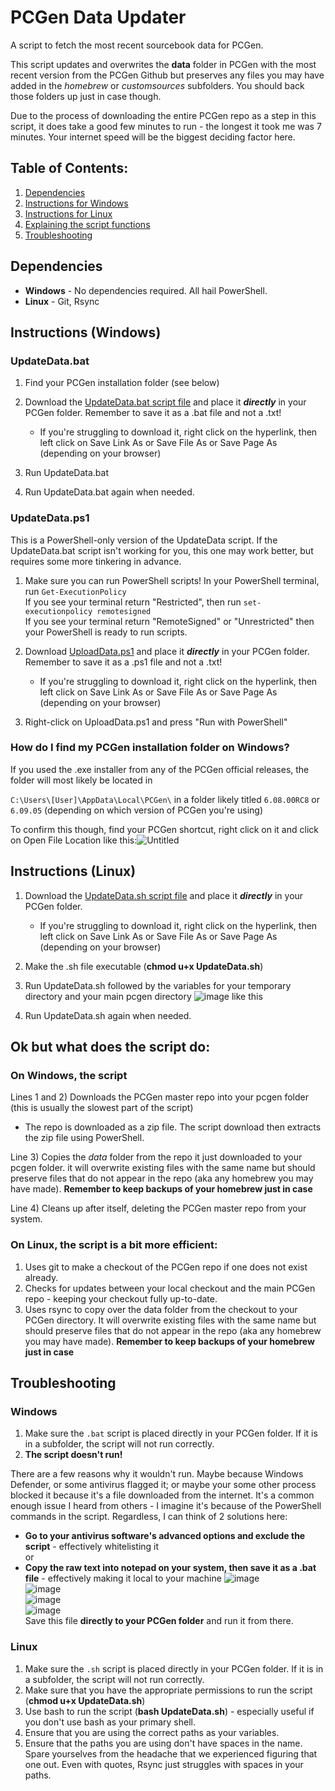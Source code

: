 # PCGen Data Updater
A script to fetch the most recent sourcebook data for PCGen.

This script updates and overwrites the **data** folder in PCGen with the most recent version from the PCGen Github but preserves any files you may have added in the *homebrew* or *customsources* subfolders. You should back those folders up just in case though.

Due to the process of downloading the entire PCGen repo as a step in this script, it does take a good few minutes to run - the longest it took me was 7 minutes. Your internet speed will be the biggest deciding factor here.

## Table of Contents:
1) [Dependencies](https://github.com/BlyatBeauty/PCGen-Data-Updater#dependencies)
2) [Instructions for Windows](https://github.com/BlyatBeauty/PCGen-Data-Updater#instructions-windows)
3) [Instructions for Linux](https://github.com/BlyatBeauty/PCGen-Data-Updater#instructions-linux)
4) [Explaining the script functions](https://github.com/BlyatBeauty/PCGen-Data-Updater#ok-but-what-does-the-script-do)
5) [Troubleshooting](https://github.com/BlyatBeauty/PCGen-Data-Updater#troubleshooting)

## Dependencies
- **Windows** 
      - No dependencies required. All hail PowerShell.
- **Linux**
      - Git, Rsync
      
## Instructions (Windows)
### UpdateData.bat
1) Find your PCGen installation folder (see below)
2) Download the [UpdateData.bat script file](https://raw.githubusercontent.com/BlyatBeauty/PCGen-Data-Updater/main/UpdateData.bat) and place it ***directly*** in your PCGen folder. Remember to save it as a .bat file and not a .txt!

      - If you're struggling to download it, right click on the hyperlink, then left click on Save Link As or Save File As or Save Page As (depending on your browser)

3) Run UpdateData.bat
4) Run UpdateData.bat again when needed.

### UpdateData.ps1

This is a PowerShell-only version of the UpdateData script. If the UpdateData.bat script isn't working for you, this one may work better, but requires some more tinkering in advance.

1) Make sure you can run PowerShell scripts! 
      In your PowerShell terminal, run `Get-ExecutionPolicy`<br>
      If you see your terminal return "Restricted", then run `set-executionpolicy remotesigned`<br>
      If you see your terminal return "RemoteSigned" or "Unrestricted" then your PowerShell is ready to run scripts.

2) Download [UploadData.ps1](https://raw.githubusercontent.com/BlyatBeauty/PCGen-Data-Updater/main/UpdateData.ps1) and place it ***directly*** in your PCGen folder. Remember to save it as a .ps1 file and not a .txt!


      - If you're struggling to download it, right click on the hyperlink, then left click on Save Link As or Save File As or Save Page As (depending on your browser)

3) Right-click on UploadData.ps1 and press "Run with PowerShell"


### How do I find my PCGen installation folder on Windows?
If you used the .exe installer from any of the PCGen official releases, the folder will most likely be located in

 `C:\Users\[User]\AppData\Local\PCGen\` in a folder likely titled `6.08.00RC8` or `6.09.05` (depending on which version of PCGen you're using)

To confirm this though, find your PCGen shortcut, right click on it and click on Open File Location like this:![Untitled](https://user-images.githubusercontent.com/66367898/181310848-88d1f6fa-12dd-44ce-82ee-51e0b06d4b1e.png)


## Instructions (Linux)
1) Download the [UpdateData.sh script file](https://raw.githubusercontent.com/BlyatBeauty/PCGen-Data-Updater/main/UpdateData.sh) and place it ***directly*** in your PCGen folder.

      - If you're struggling to download it, right click on the hyperlink, then left click on Save Link As or Save File As or Save Page As (depending on your browser)

2) Make the .sh file executable (**chmod u+x UpdateData.sh**)
3) Run UpdateData.sh followed by the variables for your temporary directory and your main pcgen directory 
![image](https://user-images.githubusercontent.com/66367898/178808020-3ddbef30-2647-4119-8ee0-03a5566b77b6.png) like this
4) Run UpdateData.sh again when needed.

## Ok but what does the script do:
### On Windows, the script 
Lines 1 and 2) Downloads the PCGen master repo into your pcgen folder (this is usually the slowest part of the script)

   - The repo is downloaded as a zip file. The script download then extracts the zip file using PowerShell.

Line 3) Copies the *data* folder from the repo it just downloaded to your pcgen folder. it will overwrite existing files with the same name but should preserve files that do not appear in the repo (aka any homebrew you may have made). **Remember to keep backups of your homebrew just in case**

Line 4) Cleans up after itself, deleting the PCGen master repo from your system.
### On Linux, the script is a bit more efficient:
1) Uses git to make a checkout of the PCGen repo if one does not exist already. 
2) Checks for updates between your local checkout and the main PCGen repo - keeping your checkout fully up-to-date.
3) Uses rsync to copy over the data folder from the checkout to your PCGen directory. It will overwrite existing files with the same name but should preserve files that do not appear in the repo (aka any homebrew you may have made). **Remember to keep backups of your homebrew just in case**
      
## Troubleshooting

### Windows
1) Make sure the `.bat` script is placed directly in your PCGen folder. If it is in a subfolder, the script will not run correctly.
2) **The script doesn't run!** 

There are a few reasons why it wouldn't run. Maybe because Windows Defender, or some antivirus flagged it; or maybe your some other process blocked it because it's a file downloaded from the internet. It's a common enough issue I heard from others - I imagine it's because of the PowerShell commands in the script. Regardless, I can think of 2 solutions here:

- **Go to your antivirus software's advanced options and exclude the script** - effectively whitelisting it<br>or<br> 
- **Copy the raw text into notepad on your system, then save it as a .bat file** - effectively making it local to your machine
![image](https://user-images.githubusercontent.com/66367898/204911417-86b80f9d-008b-40d2-88c0-961e2ba4d1d7.png)<br>
![image](https://user-images.githubusercontent.com/66367898/204911746-3714f262-cd0a-4d91-8c21-091af0ae11c2.png)<br>
![image](https://user-images.githubusercontent.com/66367898/204912219-6d0ec62f-e862-44f9-9e0b-a8fb011ab107.png)<br>
![image](https://user-images.githubusercontent.com/66367898/204912242-4bf8ac8c-490c-46c9-902d-7263df204356.png)<br>
Save this file **directly to your PCGen folder** and run it from there.

### Linux
1) Make sure the `.sh` script is placed directly in your PCGen folder. If it is in a subfolder, the script will not run correctly.
2) Make sure that you have the appropriate permissions to run the script (**chmod u+x UpdateData.sh**)
3) Use bash to run the script (**bash UpdateData.sh**) - especially useful if you don't use bash as your primary shell.
4) Ensure that you are using the correct paths as your variables.
5) Ensure that the paths you are using don't have spaces in the name. Spare yourselves from the headache that we experienced figuring that one out. Even with quotes, Rsync just struggles with spaces in your paths.
